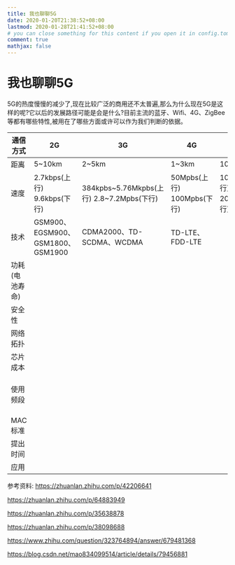 ```yaml
---
title: 我也聊聊5G
date: 2020-01-20T21:38:52+08:00
lastmod: 2020-01-28T21:41:52+08:00
# you can close something for this content if you open it in config.toml.
comment: true
mathjax: false
---
```


# 我也聊聊5G

5G的热度慢慢的减少了,现在比较广泛的商用还不太普遍,那么为什么现在5G是这样的呢?它以后的发展路径可能是会是什么?目前主流的蓝牙、Wifi、4G、ZigBee等都有哪些特性,被用在了哪些方面或许可以作为我们判断的依据。


| 通信方式 | 2G  | 3G  | 4G  | 5G  | Lora | 蓝牙 | Z-Wave | ZigBee |NFC|WiFi|
| -------- | --- | --- | --- | --- | ---- | ---- | ------ | ------ |---|---|
| 距离     |5~10km     |2~5km     |1~3km     | 100~300m    |      |理论100m||10-100m|10cm|
| 速度     |2.7kbps(上行)<br>9.6kbps(下行)     |  384kpbs~5.76Mkpbs(上行) 2.8~7.2Mpbs(下行)   |50Mpbs(上行) 100Mpbs(下行)     |    10Gbps(上行) 20Gpbs(下行)  |     | 1~3Mbps(一般模式)<br>24Mbps(BLE) | 9.6/40/100 kbps              | 10~250 Kbps                 |424 Kbps(最高)|||11~54Mbps|
| 技术     |GSM900、EGSM900、GSM1800、GSM1900|CDMA2000、TD-SCDMA、WCDMA     |    TD-LTE、FDD-LTE |     |     |      | 无线电射频(GFSK)                 | 无线电射频(FSK/GFSK)         | 无线电射频(BPSK/OQPSK/DSSS) |
| 功耗(电池寿命)     |     |     |     |     |      |BLE 1年(AA电池)|1.5年(AA电池)|3年(AA电池)|5
| 安全性   |     |     |     |     |      | 高                               | 中                           | 高                          |
|网络拓扑||||||分散式,点对点|网状|网状、星状、点对点|
|芯片成本||||||低|最低|低|
| 使用频段 |     |     |     |     |      | 2.4Ghz                           | <1GHz<br>900~908.42MHz(北美)<br>868.42MHz |||2.4GHz/5GHz|
| MAC标准  |     |     |     |     |      |
| 提出时间 |     |     |     |     |
| 应用     |     |     |     |     |


参考资料:
https://zhuanlan.zhihu.com/p/42206641

https://zhuanlan.zhihu.com/p/64883949

https://zhuanlan.zhihu.com/p/35638878

https://zhuanlan.zhihu.com/p/38098688

https://www.zhihu.com/question/323764894/answer/679481368

https://blog.csdn.net/mao834099514/article/details/79456881
